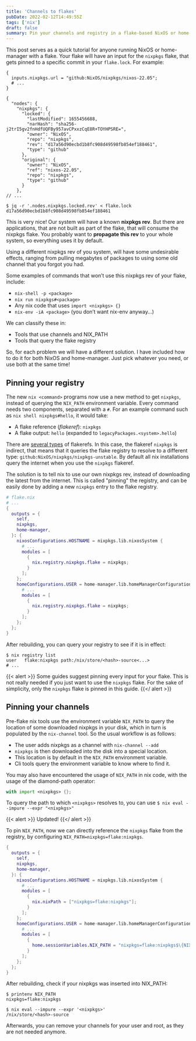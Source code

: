 ```yaml
---
title: 'Channels to flakes'
pubDate: 2022-02-12T14:49:55Z
tags: ['nix']
draft: false
summary: Pin your channels and registry in a flake-based NixOS or home-manager installation
---
```



This post serves as a quick tutorial for anyone running NixOS or home-manager with a flake. Your flake will have an input for the `nixpkgs` flake, that gets pinned to a specific commit in your `flake.lock`. For example:

```
{
  inputs.nixpkgs.url = "github:NixOS/nixpkgs/nixos-22.05";
  # ...
}

{
  "nodes": {
    "nixpkgs": {
      "locked": {
        "lastModified": 1655456688,
        "narHash": "sha256-j2trI5gv2fnHdfUQFBy957avCPxxzCqE8R+TOYHPSRE=",
        "owner": "NixOS",
        "repo": "nixpkgs",
        "rev": "d17a56d90ecbd1b8fc908d49598fb854ef188461",
        "type": "github"
      },
      "original": {
        "owner": "NixOS",
        "ref": "nixos-22.05",
        "repo": "nixpkgs",
        "type": "github"
      }
    },
// ...

$ jq -r '.nodes.nixpkgs.locked.rev' < flake.lock
d17a56d90ecbd1b8fc908d49598fb854ef188461
```

This is very nice! Our system will have a known **nixpkgs rev**. But there are applications, that are not built as part of the flake, that will consume the nixpkgs flake. You probably want to **propagate this rev** to your whole system, so everything uses it by default.

Using a different nixpkgs rev of you system, will have some undesirable effects, ranging from pulling megabytes of packages to using some old channel that you forgot you had.

Some examples of commands that won’t use this nixpkgs rev of your flake, include:

- `nix-shell -p <package>`
- `nix run nixpkgs#<package>`
- Any nix code that uses `import <nixpkgs> {}`
- `nix-env -iA <package>` (you don’t want nix-env anyway…)

We can classify these in:

- Tools that use channels and NIX_PATH
- Tools that query the flake registry

So, for each problem we will have a different solution. I have included how to do it for both NixOS and home-manager. Just pick whatever you need, or use both at the same time!

## Pinning your registry

The new `nix <command>` programs now use a new method to get `nixpkgs`, instead of querying the `NIX_PATH` environment variable. Every command needs two components, separated with a `#`. For an example command such as `nix shell nixpkgs#hello`, it would take:

- A flake reference (_flakeref_): `nixpkgs`
- A flake output: `hello` (expanded to `legacyPackages.<system>.hello`)

There are [several types](https://nixos.org/manual/nix/unstable/command-ref/new-cli/nix3-flake.html#types) of flakerefs. In this case, the flakeref `nixpkgs` is indirect, that means that it queries the flake registry to resolve to a different type: `github:NixOS/nixpkgs/nixpkgs-unstable`. By default all nix installations query the internet when you use the `nixpkgs` flakeref.

The solution is to tell nix to use our own nixpkgs rev, instead of downloading the latest from the internet. This is called "pinning" the registry, and can be easily done by adding a new `nixpkgs` entry to the flake registry.

```nix
# flake.nix
# ...
{
  outputs = {
    self,
    nixpkgs,
    home-manager,
  }: {
    nixosConfigurations.HOSTNAME = nixpkgs.lib.nixosSystem {
      # ...
      modules = [
        {
          nix.registry.nixpkgs.flake = nixpkgs;
        }
      ];
    };
    homeConfigurations.USER = home-manager.lib.homeManagerConfiguration {
      # ...
      modules = [
        {
          nix.registry.nixpkgs.flake = nixpkgs;
        }
      ];
    };
  };
}
```

After rebuilding, you can query your registry to see if it is in effect:

```
$ nix registry list
user   flake:nixpkgs path:/nix/store/<hash>-source<...>
# ...
```

{{< alert >}}
Some guides suggest pinning every input for your flake. This is not really needed if you just want to use the `nixpkgs` flake. For the sake of simplicity, only the `nixpkgs` flake is pinned in this guide.
{{</ alert >}}

## Pinning your channels

Pre-flake nix tools use the environment variable `NIX_PATH` to query the location of some downloaded nixpkgs in your disk, which in turn is populated by the `nix-channel` tool. So the usual workflow is as follows:

- The user adds nixpkgs as a channel with `nix-channel --add`
- `nixpkgs` is then downloaded into the disk into a special location.
- This location is by default in the `NIX_PATH` environment variable.
- Cli tools query the environment variable to know where to find it.

You may also have encountered the usage of `NIX_PATH` in nix code, with the usage of the diamond-path operator:

```nix
with import <nixpkgs> {};
```

To query the path to which `<nixpkgs>` resolves to, you can use `$ nix eval --impure --expr "<nixpkgs>"`

{{< alert >}}
Updated!
{{</ alert >}}

To pin `NIX_PATH`, now we can directly reference the `nixpkgs` flake from the registry, by configuring
`NIX_PATH=nixpkgs=flake:nixpkgs`.


```nix
{
  outputs = {
    self,
    nixpkgs,
    home-manager,
  }: {
    nixosConfigurations.HOSTNAME = nixpkgs.lib.nixosSystem {
      # ...
      modules = [
        {
          nix.nixPath = ["nixpkgs=flake:nixpkgs"];
        }
      ];
    };
    homeConfigurations.USER = home-manager.lib.homeManagerConfiguration {
      # ...
      modules = [
        {
          home.sessionVariables.NIX_PATH = "nixpkgs=flake:nixpkgs$\{NIX_PATH:+:$NIX_PATH}";
        }
      ];
    };
  };
}
```

After rebuilding, check if your nixpkgs was inserted into NIX_PATH:

```
$ printenv NIX_PATH
nixpkgs=flake:nixpkgs

$ nix eval --impure --expr '<nixpkgs>'
/nix/store/<hash>-source
```

Afterwards, you can remove your channels for your user and root, as they are not needed anymore.
